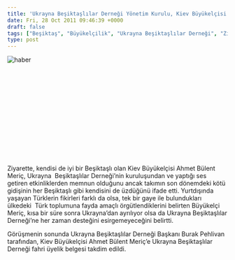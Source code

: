 ```yaml
---
title: 'Ukrayna Beşiktaşlılar Derneği Yönetim Kurulu, Kiev Büyükelçisi Ahmet Bülent Meriç’e Veda Ziyaretinde Bulundu'
date: Fri, 28 Oct 2011 09:46:39 +0000
draft: false
tags: ["Beşiktaş", "Büyükelçilik", "Ukrayna Beşiktaşlılar Derneği", "Ziyaret"]
type: post
---
```







![haber](http://tuid.org.ua/images/haber/bjkdernek.jpg)

 

 

 

 

 

 

 

Ziyarette, kendisi de iyi bir Beşiktaşlı olan Kiev Büyükelçisi Ahmet Bülent Meriç, Ukrayna  Beşiktaşlılar Derneği’nin kuruluşundan ve yaptığı ses getiren etkinliklerden memnun olduğunu ancak takımın son dönemdeki kötü gidişinin her Beşiktaşlı gibi kendisini de üzdüğünü ifade etti. Yurtdışında yaşayan Türklerin fikirleri farklı da olsa, tek bir gaye ile bulundukları ülkedeki  Türk toplumuna fayda amaçlı örgütlendiklerini belirten Büyükelçi Meriç, kısa bir süre sonra Ukrayna’dan ayrılıyor olsa da Ukrayna Beşiktaşlılar Derneği’ne her zaman desteğini esirgemeyeceğini belirtti.

Görüşmenin sonunda Ukrayna Beşiktaşlılar Derneği Başkanı Burak Pehlivan tarafından, Kiev Büyükelçisi Ahmet Bülent Meriç’e Ukrayna Beşiktaşlılar Derneği fahri üyelik belgesi takdim edildi.

 

 




